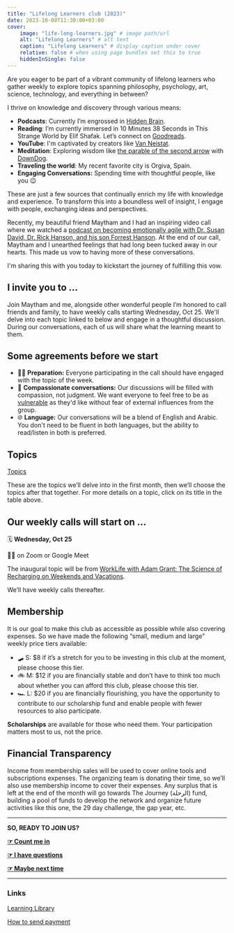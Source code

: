 ```yaml
---
title: "Lifelong Learners club (2023)"
date: 2023-10-08T11:30:00+03:00
cover:
    image: "life-long-learners.jpg" # image path/url
    alt: "Lifelong Learners" # alt text
    caption: "Lifelong Learners" # display caption under cover
    relative: false # when using page bundles set this to true
    hiddenInSingle: false
---
```

Are you eager to be part of a vibrant community of lifelong learners who gather weekly to explore topics spanning philosophy, psychology, art, science, technology, and everything in between?

I thrive on knowledge and discovery through various means:

- **Podcasts**: Currently I’m engrossed in [Hidden Brain](https://hiddenbrain.org/).
- **Reading**: I’m currently immersed in 10 Minutes 38 Seconds in This Strange World by Elif Shafak. Let’s connect on [Goodreads](https://www.goodreads.com/user/show/35399941-mujtaba-al-tameemi).
- **YouTube**: I'm captivated by creators like [Van Neistat](https://www.youtube.com/watch?v=eT6wYbaRrlQ).
- **Meditation**: Exploring wisdom like [the parable of the second arrow](https://grandrapidstherapygroup.com/second-arrow-of-suffering/) with [DownDog](https://www.downdogapp.com).
- **Traveling the world**: My recent favorite city is Orgiva, Spain.
- **Engaging Conversations:** Spending time with thoughtful people, like you 😉

These are just a few sources that continually enrich my life with knowledge and experience. To transform this into a boundless well of insight, I engage with people, exchanging ideas and perspectives.

Recently, my beautiful friend Maytham and I had an inspiring video call where we watched a [podcast on becoming emotionally agile with Dr. Susan David, Dr. Rick Hanson, and his son Forrest Hanson](https://www.rickhanson.net/being-well-podcast-becoming-emotionally-agile-with-dr-susan-david/). At the end of our call, Maytham and I unearthed feelings that had long been tucked away in our hearts. This made us vow to having more of these conversations.

I'm sharing this with you today to kickstart the journey of fulfilling this vow.

## I invite you to …

Join Maytham and me, alongside other wonderful people I’m honored to call friends and family, to have weekly calls starting Wednesday, Oct 25. We'll delve into each topic linked to below and engage in a thoughtful discussion. During our conversations, each of us will share what the learning meant to them.

## Some agreements before we start

- 🧑‍💻 **Preparation:** Everyone participating in the call should have engaged with the topic of the week.
- 🫶 **Compassionate conversations:** Our discussions will be filled with compassion, not judgment. We want everyone to feel free to be as [vulnerable](https://www.youtube.com/watch?v=iCvmsMzlF7o) as they'd like without fear of external influences from the group.
- 🌐 **Language:** Our conversations will be a blend of English and Arabic. You don't need to be fluent in both languages, but the ability to read/listen in both is preferred.

## Topics

[Topics](https://mujz.notion.site/233dfdd4bd9447d38041d8db8917264d?v=73ad46982bdf4b4c899eb2345e0bb843)

These are the topics we’ll delve into in the first month, then we’ll choose the topics after that together. For more details on a topic, click on its title in the table above.

## Our weekly calls will start on …

🗓️ **Wednesday, Oct 25**

🧑‍💻 on Zoom or Google Meet

The inaugural topic will be from [‎WorkLife with Adam Grant: The Science of Recharging on Weekends and Vacations](https://podcasts.apple.com/tr/podcast/worklife-with-adam-grant/id1346314086?i=1000629096574).

We’ll have weekly calls thereafter.

## Membership

It is our goal to make this club as accessible as possible while also covering expenses. So we have made the following “small, medium and large” weekly price tiers available:

* 🛹 S: $8 if it’s a stretch for you to be investing in this club at the moment, please choose this tier.
* 🚲 M: $12 if you are financially stable and don’t have to think too much about whether you can afford this club, please choose this tier.
* 🏎️ L: $20 if you are financially flourishing, you have the opportunity to contribute to our scholarship fund and enable people with fewer resources to also participate.

**Scholarships** are available for those who need them. Your participation matters most to us, not the price.

## Financial Transparency

Income from membership sales will be used to cover online tools and subscriptions expenses. The organizing team is donating their time, so we’ll also use membership income to cover their expenses. Any surplus that is left at the end of the month will go towards The Journey (الرحلة) fund, building a pool of funds to develop the network and organize future activities like this one, the 29 day challenge, the gap year, etc.

---

**SO, READY TO JOIN US?**

**[☞ Count me in](https://airtable.com/app56QA8mzol7siJU/shrdQRYEKwWqwHYBv?prefill_Are%20you%20joining%3F=Yes&hide_Are%20you%20joining%3F=true)**

[**☞ I have questions**](https://airtable.com/app56QA8mzol7siJU/shrdQRYEKwWqwHYBv)

**[☞ Maybe next time](https://airtable.com/app56QA8mzol7siJU/shrdQRYEKwWqwHYBv?prefill_Are%20you%20joining%3F=No&hide_Are%20you%20joining%3F=true)**

---

### Links

[Learning Library](https://airtable.com/app56QA8mzol7siJU/shr5zMAcTzCNLX5J1)

[How to send payment](https://mujz.notion.site/How-to-send-payment-bda8f4c99a7a4e5cbd66a82dc38f8a61?pvs=74)
